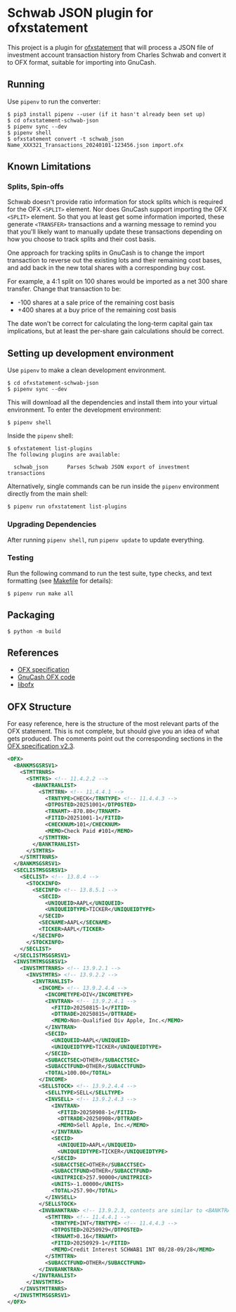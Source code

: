 # Schwab JSON plugin for ofxstatement

This project is a plugin for [ofxstatement](https://github.com/kedder/ofxstatement)
that will process a JSON file of investment account transaction history from Charles Schwab
and convert it to OFX format, suitable for importing into GnuCash.

## Running

Use `pipenv` to run the converter:

```
$ pip3 install pipenv --user (if it hasn't already been set up)
$ cd ofxstatement-schwab-json
$ pipenv sync --dev
$ pipenv shell
$ ofxstatement convert -t schwab_json Name_XXX321_Transactions_20240101-123456.json import.ofx
```

## Known Limitations

### Splits, Spin-offs

Schwab doesn't provide ratio information for stock splits which is required for
the OFX `<SPLIT>` element.
Nor does GnuCash support importing the OFX `<SPLIT>` element.
So that you at least get some information imported,
these generate `<TRANSFER>` transactions and a warning message to remind you
that you'll likely want to manually update these transactions depending on
how you choose to track splits and their cost basis.

One approach for tracking splits in GnuCash is to change the import transaction
to reverse out the existing lots and their remaining cost bases,
and add back in the new total shares with a corresponding buy cost.

For example, a 4:1 split on 100 shares would be imported as a net 300 share transfer.
Change that transaction to be:
* -100 shares at a sale price of the remaining cost basis
* +400 shares at a buy price of the remaining cost basis

The date won't be correct for calculating the long-term capital gain tax implications,
but at least the per-share gain calculations should be correct.

## Setting up development environment

Use `pipenv` to make a clean development environment.

```
$ cd ofxstatement-schwab-json
$ pipenv sync --dev
```

This will download all the dependencies and install them into your virtual
environment. To enter the development environment:

```
$ pipenv shell
```

Inside the `pipenv` shell:

```
$ ofxstatement list-plugins
The following plugins are available:

  schwab_json      Parses Schwab JSON export of investment transactions
```

Alternatively, single commands can be run inside the `pipenv` environment
directly from the main shell:

```
$ pipenv run ofxstatement list-plugins
```

### Upgrading Dependencies

After running `pipenv shell`, run `pipenv update` to update everything.

### Testing

Run the following command to run the test suite, type checks, and text
formatting (see [Makefile](Makefile) for details):

```
$ pipenv run make all
```

## Packaging

```
$ python -m build
```

## References

* [OFX specification](https://financialdataexchange.org/common/Uploaded%20files/OFX%20files/OFX%20Banking%20Specification%20v2.3.pdf)
* [GnuCash OFX code](https://github.com/Gnucash/gnucash/blob/stable/gnucash/import-export/ofx/gnc-ofx-import.cppx)
* [libofx](https://github.com/libofx/libofx)

## OFX Structure

For easy reference, here is the structure of the most relevant parts of the OFX statement.
This is not complete, but should give you an idea of what gets produced.
The comments point out the corresponding sections in the [OFX specification v2.3](https://financialdataexchange.org/common/Uploaded%20files/OFX%20files/OFX%20Banking%20Specification%20v2.3.pdf).

```xml
<OFX>
  <BANKMSGSRSV1>
    <STMTTRNRS>
      <STMTRS> <!-- 11.4.2.2 -->
        <BANKTRANLIST>
          <STMTTRN> <!-- 11.4.4.1 -->
            <TRNTYPE>CHECK</TRNTYPE> <!-- 11.4.4.3 -->
            <DTPOSTED>20251001</DTPOSTED>
            <TRNAMT>-870.80</TRNAMT>
            <FITID>20251001-1</FITID>
            <CHECKNUM>101</CHECKNUM>
            <MEMO>Check Paid #101</MEMO>
          </STMTTRN>
        </BANKTRANLIST>
      </STMTRS>
    </STMTTRNRS>
  </BANKMSGSRSV1>
  <SECLISTMSGSRSV1>
    <SECLIST> <!-- 13.8.4 -->
      <STOCKINFO>
        <SECINFO> <!-- 13.8.5.1 -->
          <SECID>
            <UNIQUEID>AAPL</UNIQUEID>
            <UNIQUEIDTYPE>TICKER</UNIQUEIDTYPE>
          </SECID>
          <SECNAME>AAPL</SECNAME>
          <TICKER>AAPL</TICKER>
        </SECINFO>
      </STOCKINFO>
    </SECLIST>
  </SECLISTMSGSRSV1>
  <INVSTMTMSGSRSV1>
    <INVSTMTTRNRS> <!-- 13.9.2.1 -->
      <INVSTMTRS> <!-- 13.9.2.2 -->
        <INVTRANLIST>
          <INCOME> <!-- 13.9.2.4.4 -->
            <INCOMETYPE>DIV</INCOMETYPE>
            <INVTRAN> <!-- 13.9.2.4.1 -->
              <FITID>20250815-1</FITID>
              <DTTRADE>20250815</DTTRADE>
              <MEMO>Non-Qualified Div Apple, Inc.</MEMO>
            </INVTRAN>
            <SECID>
              <UNIQUEID>AAPL</UNIQUEID>
              <UNIQUEIDTYPE>TICKER</UNIQUEIDTYPE>
            </SECID>
            <SUBACCTSEC>OTHER</SUBACCTSEC>
            <SUBACCTFUND>OTHER</SUBACCTFUND>
            <TOTAL>100.00</TOTAL>
          </INCOME>
          <SELLSTOCK> <!-- 13.9.2.4.4 -->
            <SELLTYPE>SELL</SELLTYPE>
            <INVSELL> <!-- 13.9.2.4.3 -->
              <INVTRAN>
                <FITID>20250908-1</FITID>
                <DTTRADE>20250908</DTTRADE>
                <MEMO>Sell Apple, Inc.</MEMO>
              </INVTRAN>
              <SECID>
                <UNIQUEID>AAPL</UNIQUEID>
                <UNIQUEIDTYPE>TICKER</UNIQUEIDTYPE>
              </SECID>
              <SUBACCTSEC>OTHER</SUBACCTSEC>
              <SUBACCTFUND>OTHER</SUBACCTFUND>
              <UNITPRICE>257.90000</UNITPRICE>
              <UNITS>-1.00000</UNITS>
              <TOTAL>257.90</TOTAL>
            </INVSELL>
          </SELLSTOCK>
          <INVBANKTRAN> <!-- 13.9.2.3, contents are similar to <BANKTRANLIST> above -->
            <STMTTRN> <!-- 11.4.4.1 -->
              <TRNTYPE>INT</TRNTYPE> <!-- 11.4.4.3 -->
              <DTPOSTED>20250929</DTPOSTED>
              <TRNAMT>0.16</TRNAMT>
              <FITID>20250929-1</FITID>
              <MEMO>Credit Interest SCHWAB1 INT 08/28-09/28</MEMO>
            </STMTTRN>
            <SUBACCTFUND>OTHER</SUBACCTFUND>
          </INVBANKTRAN>
        </INVTRANLIST>
      </INVSTMTRS>
    </INVSTMTTRNRS>
  </INVSTMTMSGSRSV1>
</OFX>
```
